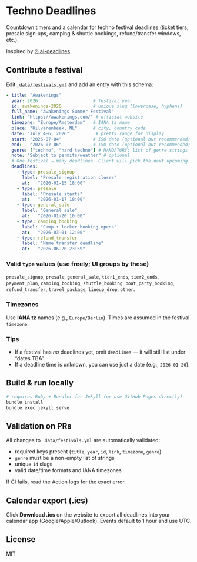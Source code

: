 # Techno Deadlines

Countdown timers and a calendar for techno festival deadlines (ticket tiers, presale sign‑ups, camping & shuttle bookings, refund/transfer windows, etc.).

Inspired by [:alarm_clock: ai-deadlines](https://github.com/paperswithcode/ai-deadlines).

## Contribute a festival

Edit [`_data/festivals.yml`](./_data/festivals.yml) and add an entry with this schema:

```yaml
- title: "Awakenings"
  year: 2026                     # festival year
  id: awakenings-2026            # unique slug (lowercase, hyphens)
  full_name: "Awakenings Summer Festival"
  link: "https://awakenings.com/" # official website
  timezone: "Europe/Amsterdam"   # IANA tz name
  place: "Hilvarenbeek, NL"      # city, country code
  date: "July 4–6, 2026"          # pretty range for display
  start: "2026-07-04"            # ISO date (optional but recommended)
  end:   "2026-07-06"            # ISO date (optional but recommended)
  genre: ["techno", "hard techno"] # MANDATORY: list of genre strings
  note: "Subject to permits/weather" # optional
  # One festival → many deadlines. Client will pick the next upcoming.
  deadlines:
    - type: presale_signup
      label: "Presale registration closes"
      at:   "2026-01-15 18:00"
    - type: presale
      label: "Presale starts"
      at:   "2026-01-17 10:00"
    - type: general_sale
      label: "General sale"
      at:   "2026-01-20 10:00"
    - type: camping_booking
      label: "Camp + locker booking opens"
      at:   "2026-03-01 12:00"
    - type: refund_transfer
      label: "Name transfer deadline"
      at:   "2026-06-20 23:59"
```

### Valid `type` values (use freely; UI groups by these)
`presale_signup`, `presale`, `general_sale`, `tier1_ends`, `tier2_ends`, `payment_plan`, `camping_booking`, `shuttle_booking`, `boat_party_booking`, `refund_transfer`, `travel_package`, `lineup_drop`, `other`.

### Timezones
Use **IANA tz** names (e.g., `Europe/Berlin`). Times are assumed in the festival `timezone`.

### Tips
- If a festival has *no* deadlines yet, omit `deadlines` — it will still list under “dates TBA”.
- If a deadline time is unknown, you can use just a date (e.g., `2026-01-20`).

## Build & run locally

```bash
# requires Ruby + Bundler for Jekyll (or use GitHub Pages directly)
bundle install
bundle exec jekyll serve
```

## Validation on PRs
All changes to `_data/festivals.yml` are automatically validated:
- required keys present (`title`, `year`, `id`, `link`, `timezone`, `genre`)
- `genre` must be a non-empty list of strings
- unique `id` slugs
- valid date/time formats and IANA timezones

If CI fails, read the Action logs for the exact error.

## Calendar export (.ics)
Click **Download .ics** on the website to export all deadlines into your calendar app (Google/Apple/Outlook). Events default to 1 hour and use UTC.

## License
MIT
